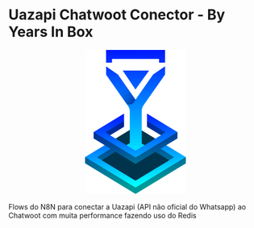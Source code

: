 # Uazapi Chatwoot Conector - By Years In Box
<p align="center">
  <img src="./.github/assets/Logo Years In Box.png" width="200" alt="Logo Years In Box"/>
</p>

Flows do N8N para conectar a Uazapi (API não oficial do Whatsapp) ao Chatwoot com muita performance fazendo uso do Redis
